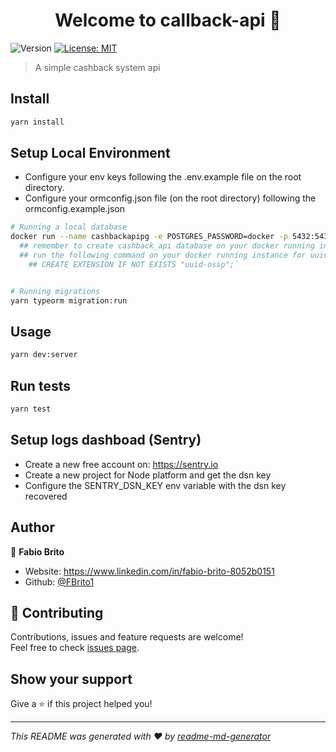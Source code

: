 <h1 align="center">Welcome to callback-api 👋</h1>
<p>
  <img alt="Version" src="https://img.shields.io/badge/version-1.0.0-blue.svg?cacheSeconds=2592000" />
  <a href="#" target="_blank">
    <img alt="License: MIT" src="https://img.shields.io/badge/License-MIT-yellow.svg" />
  </a>
</p>

> A simple cashback system api

## Install

```sh
yarn install
```

## Setup Local Environment

- Configure your env keys following the .env.example file on the root directory.
- Configure your ormconfig.json file (on the root directory) following the ormconfig.example.json

```sh
# Running a local database
docker run --name cashbackapipg -e POSTGRES_PASSWORD=docker -p 5432:5432 -d postgres
  ## remember to create cashback_api database on your docker running instance
  ## run the following command on your docker running instance for uuid support.
    ## CREATE EXTENSION IF NOT EXISTS "uuid-ossp";`


# Running migrations
yarn typeorm migration:run
```

## Usage

```sh
yarn dev:server
```

## Run tests

```sh
yarn test
```

## Setup logs dashboad (Sentry)

- Create a new free account on: https://sentry.io
- Create a new project for Node platform and get the dsn key
- Configure the SENTRY_DSN_KEY env variable with the dsn key recovered

## Author

👤 **Fabio Brito**

- Website: https://www.linkedin.com/in/fabio-brito-8052b0151
- Github: [@FBrito1](https://github.com/FBrito1)

## 🤝 Contributing

Contributions, issues and feature requests are welcome!<br />Feel free to check [issues page](https://github.com/FBrito1/cashback-api/issues).

## Show your support

Give a ⭐️ if this project helped you!

---

_This README was generated with ❤️ by [readme-md-generator](https://github.com/kefranabg/readme-md-generator)_
